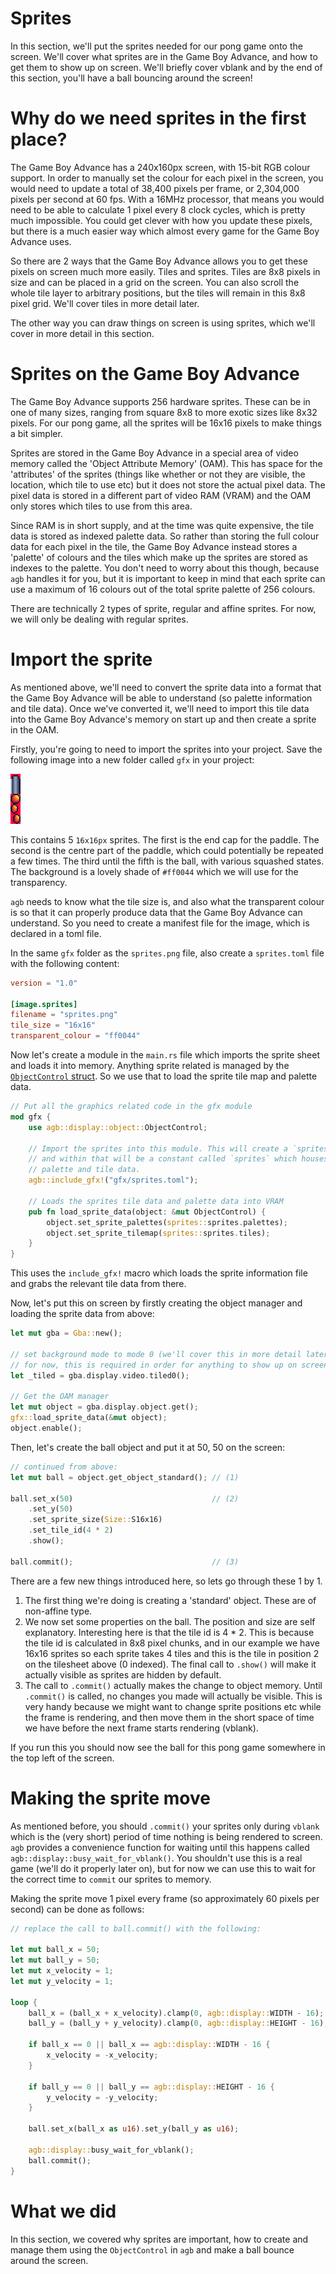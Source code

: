 # Sprites

In this section, we'll put the sprites needed for our pong game onto the screen.
We'll cover what sprites are in the Game Boy Advance, and how to get them to show up on screen.
We'll briefly cover vblank and by the end of this section, you'll have a ball bouncing around the screen!

# Why do we need sprites in the first place?

The Game Boy Advance has a 240x160px screen, with 15-bit RGB colour support.
In order to manually set the colour for each pixel in the screen, you would need to update a total of 38,400 pixels per frame, or 2,304,000 pixels per second at 60 fps.
With a 16MHz processor, that means you would need to be able to calculate 1 pixel every 8 clock cycles, which is pretty much impossible.
You could get clever with how you update these pixels, but there is a much easier way which almost every game for the Game Boy Advance uses.

So there are 2 ways that the Game Boy Advance allows you to get these pixels on screen much more easily.
Tiles and sprites.
Tiles are 8x8 pixels in size and can be placed in a grid on the screen.
You can also scroll the whole tile layer to arbitrary positions, but the tiles will remain in this 8x8 pixel grid.
We'll cover tiles in more detail later.

The other way you can draw things on screen is using sprites, which we'll cover in more detail in this section.

# Sprites on the Game Boy Advance

The Game Boy Advance supports 256 hardware sprites.
These can be in one of many sizes, ranging from square 8x8 to more exotic sizes like 8x32 pixels.
For our pong game, all the sprites will be 16x16 pixels to make things a bit simpler.

Sprites are stored in the Game Boy Advance in a special area of video memory called the 'Object Attribute Memory' (OAM).
This has space for the 'attributes' of the sprites (things like whether or not they are visible, the location, which tile to use etc) but it does not store the actual pixel data.
The pixel data is stored in a different part of video RAM (VRAM) and the OAM only stores which tiles to use from this area.

Since RAM is in short supply, and at the time was quite expensive, the tile data is stored as indexed palette data.
So rather than storing the full colour data for each pixel in the tile, the Game Boy Advance instead stores a 'palette' of colours and the tiles which make up the sprites are stored as indexes to the palette.
You don't need to worry about this though, because `agb` handles it for you, but it is important to keep in mind that each sprite can use a maximum of 16 colours out of the total sprite palette of 256 colours.

There are technically 2 types of sprite, regular and affine sprites.
For now, we will only be dealing with regular sprites.

# Import the sprite

As mentioned above, we'll need to convert the sprite data into a format that the Game Boy Advance will be able to understand (so palette information and tile data).
Once we've converted it, we'll need to import this tile data into the Game Boy Advance's memory on start up and then create a sprite in the OAM.

Firstly, you're going to need to import the sprites into your project.
Save the following image into a new folder called `gfx` in your project:

![pong sprites](sprites.png)

This contains 5 `16x16px` sprites.
The first is the end cap for the paddle.
The second is the centre part of the paddle, which could potentially be repeated a few times.
The third until the fifth is the ball, with various squashed states.
The background is a lovely shade of `#ff0044` which we will use for the transparency.

`agb` needs to know what the tile size is, and also what the transparent colour is so that it can properly produce data that the Game Boy Advance can understand.
So you need to create a manifest file for the image, which is declared in a toml file.

In the same `gfx` folder as the `sprites.png` file, also create a `sprites.toml` file with the following content:

```toml
version = "1.0"

[image.sprites]
filename = "sprites.png"
tile_size = "16x16"
transparent_colour = "ff0044"
```

Now let's create a module in the `main.rs` file which imports the sprite sheet and loads it into memory.
Anything sprite related is managed by the [`ObjectControl` struct](https://docs.rs/agb/0.8.0/agb/display/object/struct.ObjectControl.html).
So we use that to load the sprite tile map and palette data.

```rust
// Put all the graphics related code in the gfx module
mod gfx {
    use agb::display::object::ObjectControl;

    // Import the sprites into this module. This will create a `sprites` module
    // and within that will be a constant called `sprites` which houses all the
    // palette and tile data.
    agb::include_gfx!("gfx/sprites.toml");

    // Loads the sprites tile data and palette data into VRAM
    pub fn load_sprite_data(object: &mut ObjectControl) {
        object.set_sprite_palettes(sprites::sprites.palettes);
        object.set_sprite_tilemap(sprites::sprites.tiles);
    }
}
```

This uses the `include_gfx!` macro which loads the sprite information file and grabs the relevant tile data from there.

Now, let's put this on screen by firstly creating the object manager and loading the sprite data from above:

```rust
let mut gba = Gba::new();

// set background mode to mode 0 (we'll cover this in more detail later)
// for now, this is required in order for anything to show up on screen at all.
let _tiled = gba.display.video.tiled0();

// Get the OAM manager
let mut object = gba.display.object.get();
gfx::load_sprite_data(&mut object);
object.enable();
```

Then, let's create the ball object and put it at 50, 50 on the screen:

```rust
// continued from above:
let mut ball = object.get_object_standard(); // (1)

ball.set_x(50)                               // (2)
    .set_y(50)
    .set_sprite_size(Size::S16x16)
    .set_tile_id(4 * 2)
    .show();

ball.commit();                               // (3)
```

There are a few new things introduced here, so lets go through these 1 by 1.

1. The first thing we're doing is creating a 'standard' object.
These are of non-affine type.
2. We now set some properties on the ball.
The position and size are self explanatory.
Interesting here is that the tile id is 4 * 2.
This is because the tile id is calculated in 8x8 pixel chunks, and in our example we have 16x16 sprites so each sprite takes 4 tiles and this is the tile in position 2 on the tilesheet above (0 indexed).
The final call to `.show()` will make it actually visible as sprites are hidden by default.
3. The call to `.commit()` actually makes the change to object memory.
Until `.commit()` is called, no changes you made will actually be visible.
This is very handy because we might want to change sprite positions etc while the frame is rendering, and then move them in the short space of time we have before the next frame starts rendering (vblank).

If you run this you should now see the ball for this pong game somewhere in the top left of the screen.

# Making the sprite move

As mentioned before, you should `.commit()` your sprites only during `vblank` which is the (very short) period of time nothing is being rendered to screen.
`agb` provides a convenience function for waiting until this happens called `agb::display::busy_wait_for_vblank()`.
You shouldn't use this is a real game (we'll do it properly later on), but for now we can use this to wait for the correct time to `commit` our sprites to memory.

Making the sprite move 1 pixel every frame (so approximately 60 pixels per second) can be done as follows:

```rust
// replace the call to ball.commit() with the following:

let mut ball_x = 50;
let mut ball_y = 50;
let mut x_velocity = 1;
let mut y_velocity = 1;

loop {
    ball_x = (ball_x + x_velocity).clamp(0, agb::display::WIDTH - 16);
    ball_y = (ball_y + y_velocity).clamp(0, agb::display::HEIGHT - 16);

    if ball_x == 0 || ball_x == agb::display::WIDTH - 16 {
        x_velocity = -x_velocity;
    }

    if ball_y == 0 || ball_y == agb::display::HEIGHT - 16 {
        y_velocity = -y_velocity;
    }

    ball.set_x(ball_x as u16).set_y(ball_y as u16);

    agb::display::busy_wait_for_vblank();
    ball.commit();
}
```

# What we did

In this section, we covered why sprites are important, how to create and manage them using the `ObjectControl` in `agb` and make a ball bounce around the screen.